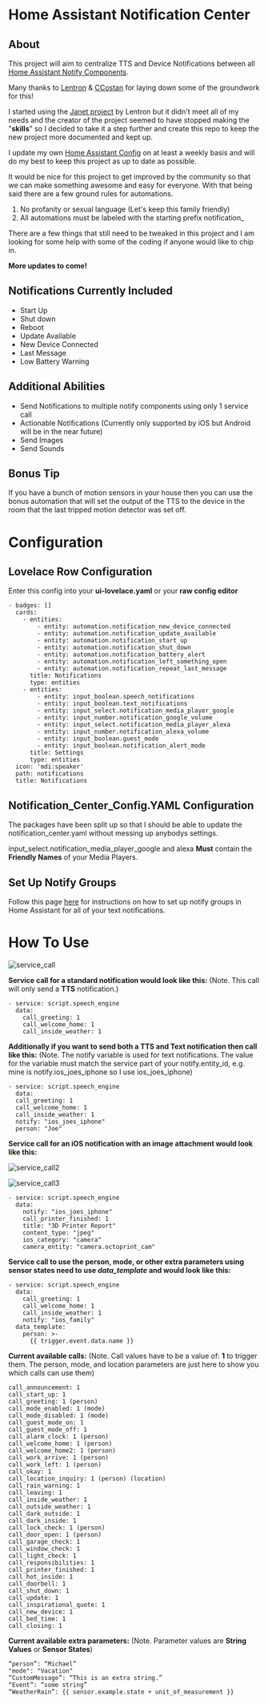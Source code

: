 # Home Assistant Notification Center

## About

This project will aim to centralize TTS and Device Notifications between all [Home Assistant Notify Components](https://www.home-assistant.io/components/notify/).

Many thanks to [Lentron](https://github.com/Lentron) & [CCostan](https://github.com/CCOSTAN) for laying down some of the groundwork for this!

I started using the [Janet project](https://community.home-assistant.io/t/janet-the-good-place/38904/2) by Lentron but it didn't meet all of my needs and the creator of the project seemed to have stopped making the "**skills**" so I decided to take it a step further and create this repo to keep the new project more documented and kept up.

I update my own [Home Assistant Config](https://github.com/3vasi0n89/home-assistant-config-files) on at least a weekly basis and will do my best to keep this project as up to date as possible.

It would be nice for this project to get improved by the community so that we can make something awesome and easy for everyone.
With that being said there are a few ground rules for automations.

1. No profanity or sexual language (Let's keep this family friendly)
2. All automations must be labeled with the starting prefix notification_

There are a few things that still need to be tweaked in this project and I am looking for some help with some of the coding if anyone would like to chip in.

**More updates to come!**

## Notifications Currently Included

* Start Up
* Shut down
* Reboot
* Update Available
* New Device Connected
* Last Message
* Low Battery Warning

## Additional Abilities

* Send Notifications to multiple notify components using only 1 service call
* Actionable Notifications (Currently only supported by iOS but Android will be in the near future)
* Send Images
* Send Sounds

## Bonus Tip

If you have a bunch of motion sensors in your house then you can use the bonus automation that will set the output of the TTS to the device in the room that the last tripped motion detector was set off.


# Configuration
## Lovelace Row Configuration

Enter this config into your **ui-lovelace.yaml** or your **raw config editor**

```
- badges: []
  cards:
    - entities:
        - entity: automation.notification_new_device_connected
        - entity: automation.notification_update_available
        - entity: automation.notification_start_up
        - entity: automation.notification_shut_down
        - entity: automation.notification_battery_alert
        - entity: automation.notification_left_something_open
        - entity: automation.notification_repeat_last_message
      title: Notifications
      type: entities
    - entities:
        - entity: input_boolean.speech_notifications
        - entity: input_boolean.text_notifications
        - entity: input_select.notification_media_player_google
        - entity: input_number.notification_google_volume
        - entity: input_select.notification_media_player_alexa
        - entity: input_number.notification_alexa_volume
        - entity: input_boolean.guest_mode
        - entity: input_boolean.notification_alert_mode
      title: Settings
      type: entities
  icon: 'mdi:speaker'
  path: notifications
  title: Notifications
```

## Notification_Center_Config.YAML Configuration

The packages have been split up so that I should be able to update the notification_center.yaml without messing up anybodys settings.

input_select.notification_media_player_google and alexa **Must** contain the **Friendly Names** of your Media Players.

## Set Up Notify Groups

Follow this page [here](https://www.home-assistant.io/components/notify.group/) for instructions on how to set up notify groups in Home Assistant for all of your text notifications.

# How To Use

![service_call][logo]

[logo]: https://github.com/3vasi0n89/home-assistant-config-files/blob/master/www/images/screenshot4.jpg "Service Call"

**Service call for a standard notification would look like this:** (Note. This call will only send a **TTS** notification.)
```
- service: script.speech_engine
  data:
    call_greeting: 1
    call_welcome_home: 1
    call_inside_weather: 1
```

**Additionally if you want to send both a TTS and Text notification then call like this:** (Note. The notify variable is used for text notifications. The value for the variable must match the service part of your notify.entity_id, e.g. mine is notify.ios_joes_iphone so I use ios_joes_iphone)
```
- service: script.speech_engine
  data:
  call_greeting: 1
  call_welcome_home: 1
  call_inside_weather: 1
  notify: "ios_joes_iphone"
  person: "Joe"
```

**Service call for an iOS notification with an image attachment would look like this:**

![service_call2][logo]

[logo]: https://github.com/3vasi0n89/home-assistant-config-files/blob/master/www/images/screenshot1.jpg "Service Call"

![service_call3][logo]

[logo]: https://github.com/3vasi0n89/home-assistant-config-files/blob/master/www/images/screenshot2.jpg "Service Call"
```
- service: script.speech_engine
  data:
    notify: "ios_joes_iphone"
    call_printer_finished: 1
    title: "3D Printer Report"
    content_type: "jpeg"
    ios_category: "camera"
    camera_entity: "camera.octoprint_cam"
```

**Service call to use the person, mode, or other extra parameters using sensor states need to use *data_template* and would look like this:**
```
- service: script.speech_engine
  data:
    call_greeting: 1
    call_welcome_home: 1
    call_inside_weather: 1
    notify: "ios_family"
  data_template:
    person: >-
      {{ trigger.event.data.name }}
```

**Current available calls:** (Note. Call values have to be a value of: **1** to trigger them. The person, mode, and location parameters are just here to show you which calls can use them)
```
call_announcement: 1
call_start_up: 1
call_greeting: 1 (person)
call_mode_enabled: 1 (mode)
call_mode_disabled: 1 (mode)
call_guest_mode_on: 1
call_guest_mode_off: 1
call_alarm_clock: 1 (person)
call_welcome_home: 1 (person)
call_welcome_home2: 1 (person)
call_work_arrive: 1 (person)
call_work_left: 1 (person)
call_okay: 1
call_location_inquiry: 1 (person) (location)
call_rain_warning: 1
call_leaving: 1
call_inside_weather: 1
call_outside_weather: 1
call_dark_outside: 1
call_dark_inside: 1
call_lock_check: 1 (person)
call_door_open: 1 (person)
call_garage_check: 1
call_window_check: 1
call_light_check: 1
call_responsibilities: 1
call_printer_finished: 1
call_hot_inside: 1
call_doorbell: 1
call_shut_down: 1
call_update: 1
call_inspirational_quote: 1
call_new_device: 1
call_bed_time: 1
call_closing: 1
```

**Current available extra parameters:** (Note. Parameter values are **String Values** or **Sensor States**)
```
“person”: “Michael”
"mode": "Vacation"
“CustomMessage”: “This is an extra string.”
“Event”: “some string”
“WeatherRain”: {{ sensor.example.state + unit_of_measurement }}
```
